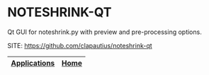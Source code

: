 # NOTESHRINK-QT

 Qt GUI for noteshrink.py with preview and pre-processing options.

 SITE: https://github.com/clapautius/noteshrink-qt
 
 | [Applications](https://portable-linux-apps.github.io/apps.html) | [Home](https://portable-linux-apps.github.io)
 | --- | --- |
